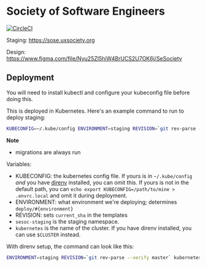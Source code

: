 # Society of Software Engineers
[![CircleCI](https://circleci.com/gh/ChapmanCPSC/SE-Society/tree/master.svg?style=svg)](https://circleci.com/gh/ChapmanCPSC/SE-Society/tree/master)

Staging: https://sose.uxsociety.org

Design: https://www.figma.com/file/Nyu25Zl5hiW4BrUCS2U7OK6j/SeSociety

## Deployment

You will need to install kubectl and configure your kubeconfig file before doing this.

This is deployed in Kubernetes. Here's an example command to run to deploy staging:

```sh
KUBECONFIG=~/.kube/config ENVIRONMENT=staging REVISION=`git rev-parse --verify master` kubernetes-deploy sesoc-staging kubernetes-admin@kubernetes
```

**Note**
- migrations are always run

Variables:

- KUBECONFIG: the kubernetes config file. If yours is in `~/.kube/config` *and* you have [direnv](https://direnv.net) installed, you can omit this. If yours is not in the default path, you can `echo export KUBECONFIG=/path/to/mine > .envrc.local` and omit it during deployment.
- ENVIRONMENT: what environment we're deploying; determines `deploy/#{environment}`
- REVISION: sets `current_sha` in the templates
- `sesoc-staging` is the staging namespace.
- `kubernetes` is the name of the cluster. If you have direnv installed, you can use `$CLUSTER` instead.

With direnv setup, the command can look like this:

```sh
ENVIRONMENT=staging REVISION=`git rev-parse --verify master` kubernetes-deploy sesoc-staging $CLUSTER
```
